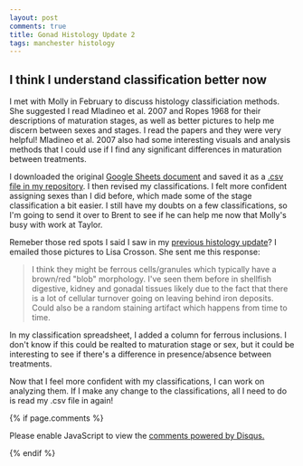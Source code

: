 ```yaml
---
layout: post
comments: true
title: Gonad Histology Update 2
tags: manchester histology
---
```


## I think I understand classification better now

I met with Molly in February to discuss histology classificiation methods. She suggested I read Mladineo et al. 2007 and Ropes 1968 for their descriptions of maturation stages, as well as better pictures to help me discern between sexes and stages. I read the papers and they were very helpful! Mladineo et al. 2007 also had some interesting visuals and analysis methods that I could use if I find any significant differences in maturation between treatments. 

I downloaded the original [Google Sheets document](https://docs.google.com/spreadsheets/u/1/d/1ObTeYRQwELWhLLdVcAzt4SWPJgtj0u2QmoAxfjgFqtw/edit?pli=1#gid=0) and saved it as a [.csv file in my repository](https://github.com/RobertsLab/project-oyster-oa/blob/master/data/Manchester/2018-02-27-Gigas-Histology-Classification.csv). I then revised my classifications. I felt more confident assigning sexes than I did before, which made some of the stage classification a bit easier. I still have my doubts on a few classifications, so I'm going to send it over to Brent to see if he can help me now that Molly's busy with work at Taylor.

Remeber those red spots I said I saw in my [previous histology update](https://yaaminiv.github.io/Gonad-Histology-Update/)? I emailed those pictures to Lisa Crosson. She sent me this response:

> I think they might be ferrous cells/granules which typically have a brown/red "blob" morphology. I've seen them before in shellfish digestive, kidney and gonadal tissues likely due to the fact that there is a lot of cellular turnover going on leaving behind iron deposits. Could also be a random staining artifact which happens from time to time.

In my classification spreadsheet, I added a column for ferrous inclusions. I don't know if this could be realted to maturation stage or sex, but it could be interesting to see if there's a difference in presence/absence between treatments.

Now that I feel more confident with my classifications, I can work on analyzing them. If I make any change to the classifications, all I need to do is read my .csv file in again!

{% if page.comments %}

<div id="disqus_thread"></div>
<script>

/**
*  RECOMMENDED CONFIGURATION VARIABLES: EDIT AND UNCOMMENT THE SECTION BELOW TO INSERT DYNAMIC VALUES FROM YOUR PLATFORM OR CMS.
*  LEARN WHY DEFINING THESE VARIABLES IS IMPORTANT: https://disqus.com/admin/universalcode/#configuration-variables*/
/*
var disqus_config = function () {
this.page.url = PAGE_URL;  // Replace PAGE_URL with your page's canonical URL variable
this.page.identifier = PAGE_IDENTIFIER; // Replace PAGE_IDENTIFIER with your page's unique identifier variable
};
*/
(function() { // DON'T EDIT BELOW THIS LINE
var d = document, s = d.createElement('script');
s.src = 'https://the-responsible-grad-student.disqus.com/embed.js';
s.setAttribute('data-timestamp', +new Date());
(d.head || d.body).appendChild(s);
})();
</script>
<noscript>Please enable JavaScript to view the <a href="https://disqus.com/?ref_noscript">comments powered by Disqus.</a></noscript>

{% endif %}

<script id="dsq-count-scr" src="//the-responsible-grad-student.disqus.com/count.js" async></script>
